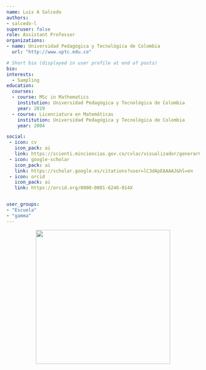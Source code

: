 ```yaml
---
name: Luis A Salcedo
authors:
- salcedo-l
superuser: false
role: Assistant Professor 
organizations:
- name: Universidad Pedagógica y Tecnológica de Colombia
  url: "http://www.uptc.edu.co"

# Short bio (displayed in user profile at end of posts)
bio: 
interests:
  - Sampling
education:
  courses:
  - course: MSc in Mathematics
    institution: Universidad Pedagógica y Tecnológica de Colombia
    year: 2019
  - course: Licenciatura en Matemáticas
    institution: Universidad Pedagógica y Tecnológica de Colombia
    year: 2004

social:
 - icon: cv
   icon_pack: ai
   link: https://scienti.minciencias.gov.co/cvlac/visualizador/generarCurriculoCv.do?cod_rh=0000263400
 - icon: google-scholar
   icon_pack: ai
   link: https://scholar.google.es/citations?user=lC3dApEAAAAJ&hl=en
 - icon: orcid
   icon_pack: ai
   link: https://orcid.org/0000-0001-6246-014X


user_groups:
- "Escuela"
- "gamma"
---
```


<center><img src="https://matematicas.netlify.com/img/gs/salcedo-l.png"  width="350"></center>
